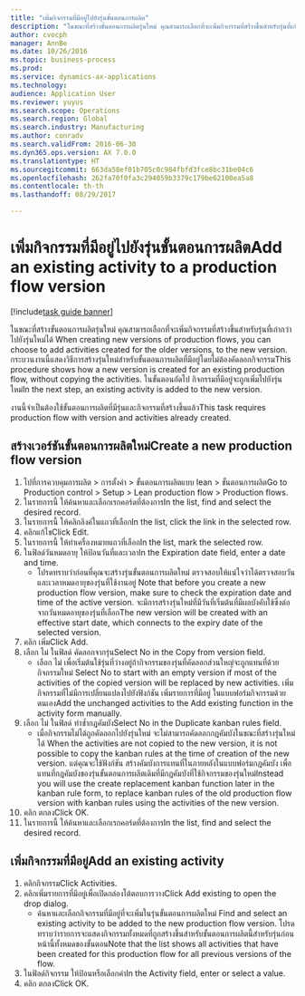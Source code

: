 ```yaml
--- 
title: "เพิ่มกิจกรรมที่มีอยู่ไปยังรุ่นขั้นตอนการผลิต"
description: "ในขณะที่สร้างขั้นตอนการผลิตรุ่นใหม่ คุณสามารถเลือกที่จะเพิ่มกิจกรรมที่สร้างขึ้นสำหรับรุ่นที่เก่ากว่าไปยังรุ่นใหม่ได้ "
author: cvocph
manager: AnnBe
ms.date: 10/26/2016
ms.topic: business-process
ms.prod: 
ms.service: dynamics-ax-applications
ms.technology: 
audience: Application User
ms.reviewer: yuyus
ms.search.scope: Operations
ms.search.region: Global
ms.search.industry: Manufacturing
ms.author: conradv
ms.search.validFrom: 2016-06-30
ms.dyn365.ops.version: AX 7.0.0
ms.translationtype: HT
ms.sourcegitcommit: 663da58ef01b705c0c984fbfd3fce8bc31be04c6
ms.openlocfilehash: 262fa70f0fa3c294059b3379c179be62100ea5a8
ms.contentlocale: th-th
ms.lasthandoff: 08/29/2017

---
```

# <a name="add-an-existing-activity-to-a-production-flow-version"></a><span data-ttu-id="7a61f-103">เพิ่มกิจกรรมที่มีอยู่ไปยังรุ่นขั้นตอนการผลิต</span><span class="sxs-lookup"><span data-stu-id="7a61f-103">Add an existing activity to a production flow version</span></span>

[!include[task guide banner](../../includes/task-guide-banner.md)]

<span data-ttu-id="7a61f-104">ในขณะที่สร้างขั้นตอนการผลิตรุ่นใหม่ คุณสามารถเลือกที่จะเพิ่มกิจกรรมที่สร้างขึ้นสำหรับรุ่นที่เก่ากว่าไปยังรุ่นใหม่ได้ </span><span class="sxs-lookup"><span data-stu-id="7a61f-104">When creating new versions of production flows, you can choose to add activities created for the older versions, to the new version.</span></span> <span data-ttu-id="7a61f-105">กระบวนงานนี้แสดงวิธีการสร้างรุ่นใหม่สำหรับขั้นตอนการผลิตที่มีอยู่โดยไม่ต้องคัดลอกกิจกรรม</span><span class="sxs-lookup"><span data-stu-id="7a61f-105">This procedure shows how a new version is created for an existing production flow, without copying the activities.</span></span> <span data-ttu-id="7a61f-106">ในขั้นตอนถัดไป กิจกรรมที่มีอยู่จะถูกเพิ่มไปยังรุ่นใหม่</span><span class="sxs-lookup"><span data-stu-id="7a61f-106">In the next step, an existing activity is added to the new version.</span></span> 

<span data-ttu-id="7a61f-107">งานนี้จำเป็นต้องใช้ขั้นตอนการผลิตที่มีรุ่นและกิจกรรมที่สร้างขึ้นแล้ว</span><span class="sxs-lookup"><span data-stu-id="7a61f-107">This task requires production flow with version and activities already created.</span></span>


## <a name="create-a-new-production-flow-version"></a><span data-ttu-id="7a61f-108">สร้างเวอร์ชันขั้นตอนการผลิตใหม่</span><span class="sxs-lookup"><span data-stu-id="7a61f-108">Create a new production flow version</span></span>
1. <span data-ttu-id="7a61f-109">ไปที่การควบคุมการผลิต > การตั้งค่า > ขั้นตอนการผลิตแบบ lean > ขั้นตอนการผลิต</span><span class="sxs-lookup"><span data-stu-id="7a61f-109">Go to Production control > Setup > Lean production flow > Production flows.</span></span>
2. <span data-ttu-id="7a61f-110">ในรายการนี้ ให้ค้นหาและเลือกเรกคอร์ดที่ต้องการ</span><span class="sxs-lookup"><span data-stu-id="7a61f-110">In the list, find and select the desired record.</span></span>
3. <span data-ttu-id="7a61f-111">ในรายการนี้ ให้คลิกลิงค์ในแถวที่เลือก</span><span class="sxs-lookup"><span data-stu-id="7a61f-111">In the list, click the link in the selected row.</span></span>
4. <span data-ttu-id="7a61f-112">คลิกแก้ไข</span><span class="sxs-lookup"><span data-stu-id="7a61f-112">Click Edit.</span></span>
5. <span data-ttu-id="7a61f-113">ในรายการนี้ ให้ทำเครื่องหมายแถวที่เลือก</span><span class="sxs-lookup"><span data-stu-id="7a61f-113">In the list, mark the selected row.</span></span>
6. <span data-ttu-id="7a61f-114">ในฟิลด์วันหมดอายุ ให้ป้อนวันที่และเวลา</span><span class="sxs-lookup"><span data-stu-id="7a61f-114">In the Expiration date field, enter a date and time.</span></span>
    * <span data-ttu-id="7a61f-115">โปรดทราบว่าก่อนที่คุณจะสร้างรุ่นขั้นตอนการผลิตใหม่ ตรวจสอบให้แน่ใจว่าได้ตรวจสอบวันและเวลาหมดอายุของรุ่นที่ใช้งานอยู่ </span><span class="sxs-lookup"><span data-stu-id="7a61f-115">Note that before you create a new production flow version, make sure to check the expiration date and time of the active version.</span></span> <span data-ttu-id="7a61f-116">จะมีการสร้างรุ่นใหม่ที่มีวันที่เริ่มต้นที่มีผลบังคับใช้ซึ่งต่อจากวันหมดอายุของรุ่นที่เลือก</span><span class="sxs-lookup"><span data-stu-id="7a61f-116">The new version will be created with an effective start date, which connects to the expiry date of the selected version.</span></span>  
7. <span data-ttu-id="7a61f-117">คลิก เพิ่ม</span><span class="sxs-lookup"><span data-stu-id="7a61f-117">Click Add.</span></span>
8. <span data-ttu-id="7a61f-118">เลือก ไม่ ในฟิลด์ คัดลอกจากรุ่น</span><span class="sxs-lookup"><span data-stu-id="7a61f-118">Select No in the Copy from version field.</span></span>
    * <span data-ttu-id="7a61f-119">เลือก ไม่ เพื่อเริ่มต้นใช้รุ่นที่ว่างอยู่ถ้ากิจกรรมของรุ่นที่คัดลอกส่วนใหญ่จะถูกแทนที่ด้วยกิจกรรมใหม่ </span><span class="sxs-lookup"><span data-stu-id="7a61f-119">Select No to start with an empty version if most of the activities of the copied version will be replaced by new activities.</span></span> <span data-ttu-id="7a61f-120">เพิ่มกิจกรรมที่ไม่มีการเปลี่ยนแปลงไปยังฟังก์ชัน เพิ่มรายการที่มีอยู่ ในแบบฟอร์มกิจกรรมด้วยตนเอง</span><span class="sxs-lookup"><span data-stu-id="7a61f-120">Add the unchanged activities to the Add existing function in the activity form manually.</span></span>  
9. <span data-ttu-id="7a61f-121">เลือก ไม่ ในฟิลด์ ทำซ้ำกฎคัมบัง</span><span class="sxs-lookup"><span data-stu-id="7a61f-121">Select No in the Duplicate kanban rules field.</span></span>
    * <span data-ttu-id="7a61f-122">เมื่อกิจกรรมไม่ได้ถูกคัดลอกไปยังรุ่นใหม่ จะไม่สามารถคัดลอกกฎคัมบังในขณะที่สร้างรุ่นใหม่ได้ </span><span class="sxs-lookup"><span data-stu-id="7a61f-122">When the activities are not copied to the new version, it is not possible to copy the kanban rules at the time of creation of the new version.</span></span>   <span data-ttu-id="7a61f-123">แต่คุณจะใช้ฟังก์ชัน สร้างคัมบังการแทนที่ในภายหลังในแบบฟอร์มกฎคัมบัง เพื่อแทนที่กฎคัมบังของรุ่นขั้นตอนการผลิตเดิมที่มีกฎคัมบังที่ใช้กิจกรรมของรุ่นใหม่</span><span class="sxs-lookup"><span data-stu-id="7a61f-123">Instead you will use the create replacement kanban function later in the kanban rule form, to replace kanban rules of the old production flow version with kanban rules using the activities of the new version.</span></span>  
10. <span data-ttu-id="7a61f-124">คลิก ตกลง</span><span class="sxs-lookup"><span data-stu-id="7a61f-124">Click OK.</span></span>
11. <span data-ttu-id="7a61f-125">ในรายการนี้ ให้ค้นหาและเลือกเรกคอร์ดที่ต้องการ</span><span class="sxs-lookup"><span data-stu-id="7a61f-125">In the list, find and select the desired record.</span></span>

## <a name="add-an-existing-activity"></a><span data-ttu-id="7a61f-126">เพิ่มกิจกรรมที่มีอยู่</span><span class="sxs-lookup"><span data-stu-id="7a61f-126">Add an existing activity</span></span>
1. <span data-ttu-id="7a61f-127">คลิกกิจกรรม</span><span class="sxs-lookup"><span data-stu-id="7a61f-127">Click Activities.</span></span>
2. <span data-ttu-id="7a61f-128">คลิกเพิ่มรายการที่มีอยู่เพื่อเปิดกล่องโต้ตอบการวาง</span><span class="sxs-lookup"><span data-stu-id="7a61f-128">Click Add existing to open the drop dialog.</span></span>
    * <span data-ttu-id="7a61f-129">ค้นหาและเลือกกิจกรรมที่มีอยู่ที่จะเพิ่มในรุ่นขั้นตอนการผลิตใหม่ </span><span class="sxs-lookup"><span data-stu-id="7a61f-129">Find and select an existing activity to be added to the new production flow version.</span></span>  <span data-ttu-id="7a61f-130">โปรดทราบว่ารายการจะแสดงกิจกรรมทั้งหมดที่ถูกสร้างขึ้นสำหรับขั้นตอนการผลิตนี้สำหรับรุ่นก่อนหน้านี้ทั้งหมดของขั้นตอน</span><span class="sxs-lookup"><span data-stu-id="7a61f-130">Note that the list shows all activities that have been created for this production flow for all previous versions of the flow.</span></span>  
3. <span data-ttu-id="7a61f-131">ในฟิลด์กิจกรรม ให้ป้อนหรือเลือกค่า</span><span class="sxs-lookup"><span data-stu-id="7a61f-131">In the Activity field, enter or select a value.</span></span>
4. <span data-ttu-id="7a61f-132">คลิก ตกลง</span><span class="sxs-lookup"><span data-stu-id="7a61f-132">Click OK.</span></span>


